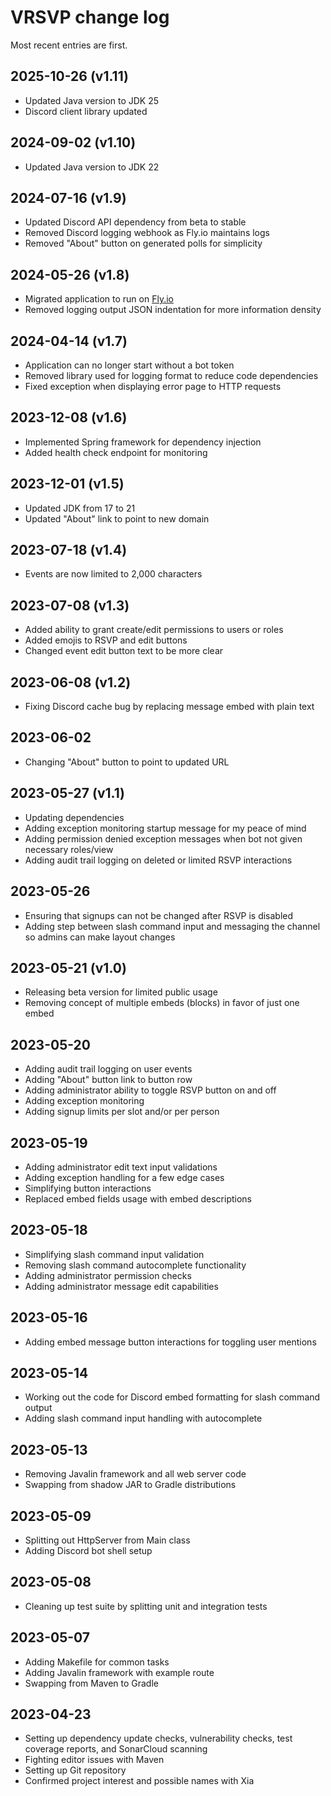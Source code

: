 # VRSVP change log

Most recent entries are first.

## 2025-10-26 (v1.11)

- Updated Java version to JDK 25
- Discord client library updated

## 2024-09-02 (v1.10)

- Updated Java version to JDK 22

## 2024-07-16 (v1.9)

- Updated Discord API dependency from beta to stable
- Removed Discord logging webhook as Fly.io maintains logs
- Removed "About" button on generated polls for simplicity

## 2024-05-26 (v1.8)

- Migrated application to run on [Fly.io](https://fly.io)
- Removed logging output JSON indentation for more information density

## 2024-04-14 (v1.7)

- Application can no longer start without a bot token
- Removed library used for logging format to reduce code dependencies
- Fixed exception when displaying error page to HTTP requests

## 2023-12-08 (v1.6)

- Implemented Spring framework for dependency injection
- Added health check endpoint for monitoring

## 2023-12-01 (v1.5)

- Updated JDK from 17 to 21
- Updated "About" link to point to new domain

## 2023-07-18 (v1.4)

- Events are now limited to 2,000 characters

## 2023-07-08 (v1.3)

- Added ability to grant create/edit permissions to users or roles
- Added emojis to RSVP and edit buttons
- Changed event edit button text to be more clear

## 2023-06-08 (v1.2)

- Fixing Discord cache bug by replacing message embed with plain text

## 2023-06-02

- Changing "About" button to point to updated URL

## 2023-05-27 (v1.1)

- Updating dependencies
- Adding exception monitoring startup message for my peace of mind
- Adding permission denied exception messages when bot not given necessary roles/view
- Adding audit trail logging on deleted or limited RSVP interactions

## 2023-05-26

- Ensuring that signups can not be changed after RSVP is disabled
- Adding step between slash command input and messaging the channel so admins can make layout changes

## 2023-05-21 (v1.0)

- Releasing beta version for limited public usage
- Removing concept of multiple embeds (blocks) in favor of just one embed

## 2023-05-20

- Adding audit trail logging on user events
- Adding "About" button link to button row
- Adding administrator ability to toggle RSVP button on and off
- Adding exception monitoring
- Adding signup limits per slot and/or per person

## 2023-05-19

- Adding administrator edit text input validations
- Adding exception handling for a few edge cases
- Simplifying button interactions
- Replaced embed fields usage with embed descriptions

## 2023-05-18

- Simplifying slash command input validation
- Removing slash command autocomplete functionality
- Adding administrator permission checks
- Adding administrator message edit capabilities

## 2023-05-16

- Adding embed message button interactions for toggling user mentions

## 2023-05-14

- Working out the code for Discord embed formatting for slash command output
- Adding slash command input handling with autocomplete

## 2023-05-13

- Removing Javalin framework and all web server code
- Swapping from shadow JAR to Gradle distributions

## 2023-05-09

- Splitting out HttpServer from Main class
- Adding Discord bot shell setup

## 2023-05-08

- Cleaning up test suite by splitting unit and integration tests

## 2023-05-07

- Adding Makefile for common tasks
- Adding Javalin framework with example route
- Swapping from Maven to Gradle

## 2023-04-23

- Setting up dependency update checks, vulnerability checks, test coverage reports, and SonarCloud scanning
- Fighting editor issues with Maven
- Setting up Git repository
- Confirmed project interest and possible names with Xia
